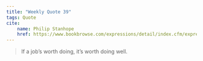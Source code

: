 ```yaml
---
title: "Weekly Quote 39"
tags: Quote
cite:
    name: Philip Stanhope
    href: https://www.bookbrowse.com/expressions/detail/index.cfm/expression_number/537/if-a-jobs-worth-doing-its-worth-doing-well#:~:text=Background%3A,over%20a%2030%2Dyear%20period
---
```


> If a job’s worth doing, it’s worth doing well.